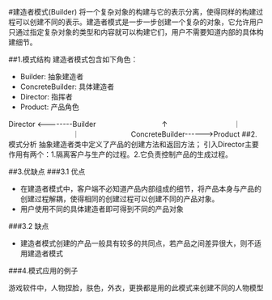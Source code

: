 #建造者模式(Builder)
将一个复杂对象的构建与它的表示分离，使得同样的构建过程可以创建不同的表示。建造者模式是一步一步创建一个复杂的对象，它允许用户只通过指定复杂对象的类型和内容就可以构建它们，用户不需要知道内部的具体构建细节。


##1.模式结构
建造者模式包含如下角色：

- Builder: 抽象建造者
- ConcreteBuilder: 具体建造者
- Director: 指挥者
- Product: 产品角色


Director <--------Builder
　　　　　　　　　↑
　　　　　　　　　｜
　　　　　　　　　｜
　　　　　　　ConcreteBuilder------>Product
##2.模式分析
抽象建造者类中定义了产品的创建方法和返回方法；
引入Director主要作用有两个：1.隔离客户与生产的过程。2.它负责控制产品的生成过程。

##3.优缺点
###3.1 优点

- 在建造者模式中，客户端不必知道产品内部组成的细节，将产品本身与产品的创建过程解耦，使得相同的创建过程可以创建不同的产品对象。
- 用户使用不同的具体建造者即可得到不同的产品对象

###3.2 缺点

- 建造者模式创建的产品一般具有较多的共同点，若产品之间差异很大，则不适用建造者模式


###4.模式应用的例子

游戏软件中，人物捏脸，肤色，外衣，更换都是用的此模式来创建不同的人物模型




















